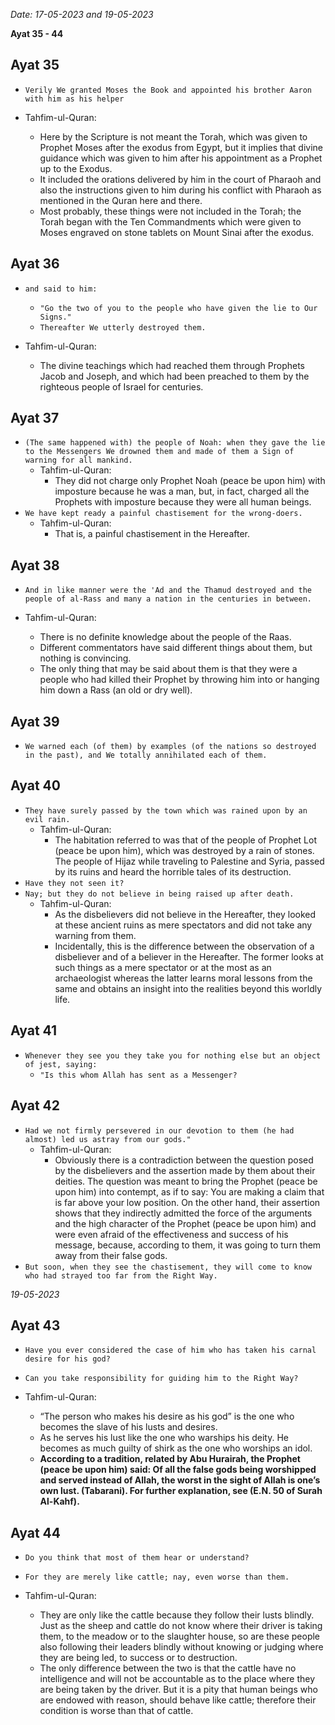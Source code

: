 *Date: 17-05-2023 and 19-05-2023*

**Ayat  35 - 44**


## Ayat 35

- `Verily We granted Moses the Book and appointed his brother Aaron with him as his helper`

- Tahfim-ul-Quran:
  - Here by the Scripture is not meant the Torah, which was given to Prophet Moses after the exodus from Egypt, but it implies that divine guidance which was given to him after his appointment as a Prophet up to the Exodus.
  - It included the orations delivered by him in the court of Pharaoh and also the instructions given to him during his conflict with Pharaoh as mentioned in the Quran here and there.
  - Most probably, these things were not included in the Torah; the Torah began with the Ten Commandments which were given to Moses engraved on stone tablets on Mount Sinai after the exodus.

## Ayat 36

 - `and said to him:`
   - `"Go the two of you to the people who have given the lie to Our Signs."`
   - `Thereafter We utterly destroyed them.`

- Tahfim-ul-Quran:
  - The divine teachings which had reached them through Prophets Jacob and Joseph, and which had been preached to them by the righteous people of Israel for centuries.


## Ayat 37

- `(The same happened with) the people of Noah: when they gave the lie to the Messengers We drowned them and made of them a Sign of warning for all mankind.`
  - Tahfim-ul-Quran:
    - They did not charge only Prophet Noah (peace be upon him) with imposture because he was a man, but, in fact, charged all the Prophets with imposture because they were all human beings.
- `We have kept ready a painful chastisement for the wrong-doers.`
  - Tahfim-ul-Quran:
    - That is, a painful chastisement in the Hereafter.

## Ayat 38

- `And in like manner were the 'Ad and the Thamud destroyed and the people of al-Rass and many a nation in the centuries in between.`

- Tahfim-ul-Quran:
  - There is no definite knowledge about the people of the Raas. 
  - Different commentators have said different things about them, but nothing is convincing.
  - The only thing that may be said about them is that they were a people who had killed their Prophet by throwing him into or hanging him down a Rass (an old or dry well).

## Ayat 39

- `We warned each (of them) by examples (of the nations so destroyed in the past), and We totally annihilated each of them.`

## Ayat 40

- `They have surely passed by the town which was rained upon by an evil rain.`
  - Tahfim-ul-Quran:
    - The habitation referred to was that of the people of Prophet Lot (peace be upon him), which was destroyed by a rain of stones. The people of Hijaz while traveling to Palestine and Syria, passed by its ruins and heard the horrible tales of its destruction.
- `Have they not seen it?`
- `Nay; but they do not believe in being raised up after death.`
  - Tahfim-ul-Quran:
    - As the disbelievers did not believe in the Hereafter, they looked at these ancient ruins as mere spectators and did not take any warning from them.
    - Incidentally, this is the difference between the observation of a disbeliever and of a believer in the Hereafter. The former looks at such things as a mere spectator or at the most as an archaeologist whereas the latter learns moral lessons from the same and obtains an insight into the realities beyond this worldly life.

## Ayat 41

- `Whenever they see you they take you for nothing else but an object of jest, saying:`
  - `"Is this whom Allah has sent as a Messenger?`

## Ayat 42

- `Had we not firmly persevered in our devotion to them (he had almost) led us astray from our gods."`
  - Tahfim-ul-Quran:
    - Obviously there is a contradiction between the question posed by the disbelievers and the assertion made by them about their deities. The question was meant to bring the Prophet (peace be upon him) into contempt, as if to say: You are making a claim that is far above your low position. On the other hand, their assertion shows that they indirectly admitted the force of the arguments and the high character of the Prophet (peace be upon him) and were even afraid of the effectiveness and success of his message, because, according to them, it was going to turn them away from their false gods.
- `But soon, when they see the chastisement, they will come to know who had strayed too far from the Right Way.`


*19-05-2023*

## Ayat 43

- `Have you ever considered the case of him who has taken his carnal desire for his god?`
- `Can you take responsibility for guiding him to the Right Way?`

- Tahfim-ul-Quran:
  - “The person who makes his desire as his god” is the one who becomes the slave of his lusts and desires.
  - As he serves his lust like the one who warships his deity. He becomes as much guilty of shirk as the one who worships an idol. 
  - **According to a tradition, related by Abu Hurairah, the Prophet (peace be upon him) said: Of all the false gods being worshipped and served instead of Allah, the worst in the sight of Allah is one’s own lust. (Tabarani). For further explanation, see (E.N. 50 of Surah Al-Kahf).**


## Ayat 44

- `Do you think that most of them hear or understand?`
- `For they are merely like cattle; nay, even worse than them.`

- Tahfim-ul-Quran:
  - They are only like the cattle because they follow their lusts blindly. Just as the sheep and cattle do not know where their driver is taking them, to the meadow or to the slaughter house, so are these people also following their leaders blindly without knowing or judging where they are being led, to success or to destruction.
  - The only difference between the two is that the cattle have no intelligence and will not be accountable as to the place where they are being taken by the driver. But it is a pity that human beings who are endowed with reason, should behave like cattle; therefore their condition is worse than that of cattle.

